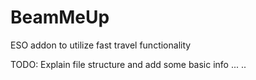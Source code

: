 # BeamMeUp
ESO addon to utilize fast travel functionality

TODO: Explain file structure and add some basic info ... ..